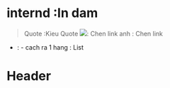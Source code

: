 # intern**d** :In dam
>Quote :Kieu Quote
![](link): Chen link anh
[](link): Chen link
- : - cach ra 1 hang : List
# Header
